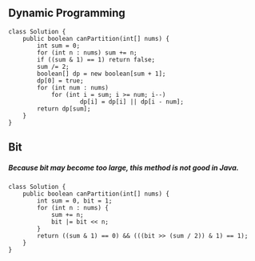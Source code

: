 ## Dynamic Programming
```
class Solution {
    public boolean canPartition(int[] nums) {
        int sum = 0;
        for (int n : nums) sum += n;
        if ((sum & 1) == 1) return false;
        sum /= 2;
        boolean[] dp = new boolean[sum + 1];
        dp[0] = true;
        for (int num : nums)
            for (int i = sum; i >= num; i--)
                    dp[i] = dp[i] || dp[i - num];
        return dp[sum];
    }
}
```

## Bit
##### Because bit may become too large, this method is not good in Java.
```
class Solution {
    public boolean canPartition(int[] nums) {
        int sum = 0, bit = 1;
        for (int n : nums) {
            sum += n;
            bit |= bit << n;
        }
        return ((sum & 1) == 0) && (((bit >> (sum / 2)) & 1) == 1);
    }
}
```
